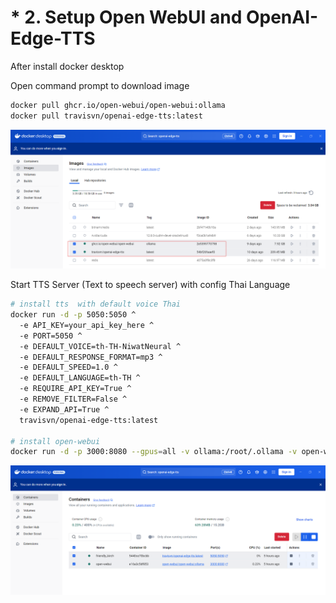 # * 2. Setup Open WebUI   and OpenAI-Edge-TTS

After install docker desktop

Open command prompt  to download  image

```bash
docker pull ghcr.io/open-webui/open-webui:ollama
docker pull travisvn/openai-edge-tts:latest

```

![1738415448270](image/2.setup_openwebui_openai-edge-tss/1738415448270.png)

Start TTS Server  (Text to speech server)  with config Thai Language

```bash
# install tts  with default voice Thai
docker run -d -p 5050:5050 ^
  -e API_KEY=your_api_key_here ^
  -e PORT=5050 ^
  -e DEFAULT_VOICE=th-TH-NiwatNeural ^
  -e DEFAULT_RESPONSE_FORMAT=mp3 ^
  -e DEFAULT_SPEED=1.0 ^
  -e DEFAULT_LANGUAGE=th-TH ^
  -e REQUIRE_API_KEY=True ^
  -e REMOVE_FILTER=False ^
  -e EXPAND_API=True ^
  travisvn/openai-edge-tts:latest

# install open-webui
docker run -d -p 3000:8080 --gpus=all -v ollama:/root/.ollama -v open-webui:/app/backend/data --name open-webui --restart always ghcr.io/open-webui/open-webui:ollama

```

![1738415482413](image/2.setup_openwebui_openai-edge-tss/1738415482413.png)
